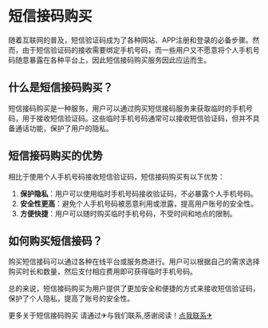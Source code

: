 # 短信接码购买

随着互联网的普及，短信验证码成为了各种网站、APP注册和登录的必备步骤。然而，由于短信验证码的接收需要绑定手机号码，而一些用户又不愿意将个人手机号码随意暴露在各种平台上，因此短信接码购买服务因此应运而生。

## 什么是短信接码购买？

短信接码购买是一种服务，用户可以通过购买短信接码服务来获取临时的手机号码，用于接收短信验证码。这些临时手机号码通常可以接收短信验证码，但并不具备通话功能，保护了用户的隐私。

## 短信接码购买的优势

相比于使用个人手机号码接收短信验证码，短信接码购买有以下优势：

1. **保护隐私**：用户可以使用临时手机号码接收验证码，不必暴露个人手机号码。
2. **安全性更高**：避免个人手机号码被恶意利用或泄露，提高用户账号的安全性。
3. **方便快捷**：用户可以随时购买临时手机号码，不受时间和地点的限制。

## 如何购买短信接码？

购买短信接码可以通过各种在线平台或服务商进行。用户可以根据自己的需求选择购买时长和数量，然后支付相应费用即可获得临时手机号码。

总的来说，短信接码购买为用户提供了更加安全和便捷的方式来接收短信验证码，保护了个人隐私，提高了账号的安全性。

更多关于短信接码购买 请通过✈与我们联系,感谢阅读！[点我联系✈](https://box.G208.com)
